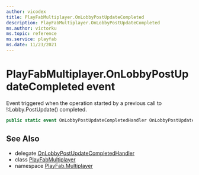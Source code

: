 ```yaml
---
author: vicodex
title: PlayFabMultiplayer.OnLobbyPostUpdateCompleted
description: PlayFabMultiplayer.OnLobbyPostUpdateCompleted
ms.author: victorku
ms.topic: reference
ms.service: playfab
ms.date: 11/23/2021
---
```


# PlayFabMultiplayer.OnLobbyPostUpdateCompleted event

Event triggered when the operation started by a previous call to !:Lobby.PostUpdate() completed.

```csharp
public static event OnLobbyPostUpdateCompletedHandler OnLobbyPostUpdateCompleted;
```

## See Also

* delegate [OnLobbyPostUpdateCompletedHandler](../PlayFabMultiplayer.OnLobbyPostUpdateCompletedHandler.md)
* class [PlayFabMultiplayer](../PlayFabMultiplayer.md)
* namespace [PlayFab.Multiplayer](../../PlayFabMultiplayerSDK.md)

